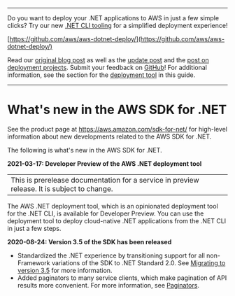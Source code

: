 --------

Do you want to deploy your \.NET applications to AWS in just a few simple clicks? Try our new [\.NET CLI tooling](https://www.nuget.org/packages/AWS.Deploy.Tools) for a simplified deployment experience\!

 [https://github.com/aws/aws-dotnet-deploy/](https://github.com/aws/aws-dotnet-deploy/)

Read our [original blog post](https://aws.amazon.com/blogs/developer/reimagining-the-aws-net-deployment-experience/) as well as the [update post](https://aws.amazon.com/blogs/developer/update-new-net-deployment-experience/) and the [post on deployment projects](https://aws.amazon.com/blogs/developer/dotnet-deployment-projects/)\. Submit your feedback on [GitHub](https://github.com/aws/aws-dotnet-deploy)\! For additional information, see the section for the [deployment tool](https://docs.aws.amazon.com/sdk-for-net/v3/developer-guide/deployment-tool.html) in this guide\.

--------

# What's new in the AWS SDK for \.NET<a name="whats-new"></a>

See the product page at [https://aws\.amazon\.com/sdk\-for\-net/](https://aws.amazon.com/sdk-for-net/) for high\-level information about new developments related to the AWS SDK for \.NET\.

The following is what's new in the AWS SDK for \.NET\.

**2021\-03\-17: Developer Preview of the AWS \.NET deployment tool**


|  | 
| --- |
| This is prerelease documentation for a service in preview release\. It is subject to change\. | 

The AWS \.NET deployment tool, which is an opinionated deployment tool for the \.NET CLI, is available for Developer Preview\. You can use the deployment tool to deploy cloud\-native \.NET applications from the \.NET CLI in just a few steps\.

**2020\-08\-24: Version 3\.5 of the SDK has been released**
+ Standardized the \.NET experience by transitioning support for all non\-Framework variations of the SDK to \.NET Standard 2\.0\. See [Migrating to version 3\.5](net-dg-v35.md) for more information\.
+ Added paginators to many service clients, which make pagination of API results more convenient\. For more information, see [Paginators](paginators.md)\.